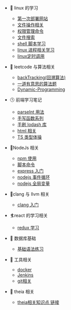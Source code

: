 - 🍡 linux 的学习
  - [第一次部署网站](linux/记第一次阿里云部署静态网站踩坑之旅.md)
  - [文件操作相关](linux/file.md)
  - [权限管理命令](linux/权限相关.md)
  - [文件搜索](linux/fileSearch.md)
  - [shell 脚本学习](Linux/shell脚本学习.md)
  - [linux 进程相关学习](Linux/控制运行相关.md)
  - [linux定时调用](Linux/定时调用.md)
- 🍦 leetcode 与算法相关
  - [backTracking(回溯算法)](leetcode与算法相关/backTracking.md)
  - [一道有意思的算法题](leetcode与算法相关/一道有意思的算法题.md)
  - [Dynamic-Programming](leetcode与算法相关/Dynamic-Programming.md)
- 🕓 前端学习笔记
  - [parseInt 用法](前端学习笔记/parseInt用法.md)
  - [手写函数系列](前端学习笔记/手写函数系列.md)
  - [手刷 lodash 库](前端学习笔记/刷lodash库.md)
  - [html 相关](前端学习笔记/html与css相关.md)
  - [TS 类型体操](前端学习笔记/TypeScript类型体操做题.md)
- 🍊NodeJs 相关

  - [npm 使用](NodeJS相关/npm使用.md)
  - [脚本命令](NodeJS相关/脚本命令.md)
  - [express 入门](NodeJS相关/express/index.md)
  - [nodejs 事件循环](NodeJS相关/事件循环.md)
  - [nodejs 全局变量](NodeJS相关/全局对象.md)

- 🐝clang 与 llvm 相关

  - [clang 入门](clang与llvm的学习/clang入门.md)

- 🏄react 的学习相关
  - [redux 学习](react相关的学习/react-redux.md)
- 🐛 数据库基础
  - [基础语法练习](数据库相关/基本语法练习.md)
- 🦉 工具相关
  - [docker](工具相关/docker相关/mac.md)
  - [Jenkins](工具相关/Jenkins/index.md)
  - [git相关](工具相关/Git相关/husky.md)
- 🤺 theia 相关
  - [theia相关知识点 链接](theia相关/index.md)